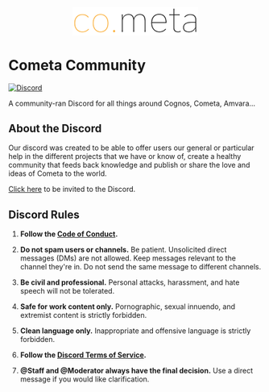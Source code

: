 <p align="center">
  <img src="./logo_cometa.png" width="250">
</p>

# Cometa Community

[![Discord][discord-badge]][discord-invite-url]

A community-ran Discord for all things around Cognos, Cometa, Amvara...

## About the Discord

Our discord was created to be able to offer users our general or particular help in the different projects that we have or know of, create a healthy community that feeds back knowledge and publish or share the love and ideas of Cometa to the world.

[Click here][discord-invite-url] to be invited to the Discord.

## Discord Rules

1. **Follow the [Code of Conduct](./code-of-conduct.md).**

2. **Do not spam users or channels.** Be patient. Unsolicited direct messages (DMs) are not allowed. Keep messages relevant to the channel they're in. Do not send the same message to different channels.

3. **Be civil and professional.** Personal attacks, harassment, and hate speech will not be tolerated.

4. **Safe for work content only.** Pornographic, sexual innuendo, and extremist content is strictly forbidden.

5. **Clean language only.** Inappropriate and offensive language is strictly forbidden.

7. **Follow the [Discord Terms of Service][discord-tos].**

8. **@Staff and @Moderator always have the final decision.** Use a direct message if you would like clarification.

<!--
References
-->

[discord-tos]: https://discord.com/terms
[discord-invite-url]: https://discord.gg/VeMbxJWxsg
[discord-badge]: https://img.shields.io/discord/810822044367061042?color=7289DA&label=Discord&logo=discord&logoColor=ffffff&style=flat-square
